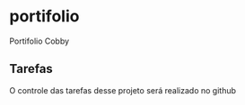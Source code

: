 # portifolio
Portifolio Cobby
## Tarefas

O controle das tarefas desse projeto será realizado no github